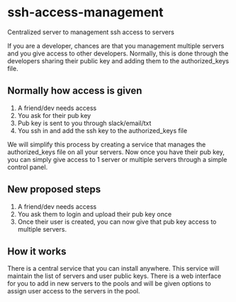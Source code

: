 # ssh-access-management
Centralized server to management ssh access to servers

If you are a developer, chances are that you management multiple servers and you give access to other developers. Normally, this is done through the developers sharing their public key and adding them to the authorized_keys file. 

## Normally how access is given

1. A friend/dev needs access
2. You ask for their pub key
3. Pub key is sent to you through slack/email/txt
4. You ssh in and add the ssh key to the authorized_keys file

We will simplify this process by creating a service that manages the authorized_keys file on all your servers. Now once you have their pub key, you can simply give access to 1 server or multiple servers through a simple control panel.


## New proposed steps

1. A friend/dev needs access
2. You ask them to login and upload their pub key once
3. Once their user is created, you can now give that pub key access to multiple servers.

## How it works

There is a central service that you can install anywhere. This service will maintain the list of servers and user public keys. There is a web interface for you to add in new servers to the pools and will be given options to assign user access to the servers in the pool.

